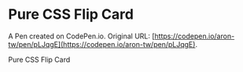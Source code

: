 # Pure CSS Flip Card

A Pen created on CodePen.io. Original URL: [https://codepen.io/aron-tw/pen/pLJqgE](https://codepen.io/aron-tw/pen/pLJqgE).

Pure CSS Flip Card